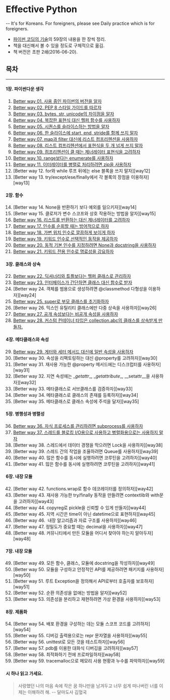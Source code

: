 # __Effective Python__

-- It's for Koreans. For foreigners, please see Daily practice which is for foreigners.     
* [파이썬 코딩의 기술](http://book.naver.com/bookdb/book_detail.nhn?bid=10382589)의 59장의 내용을 한 장씩 정리.
* 책을 대신해서 볼 수 있을 정도로 구체적으로 옮김.
* 책 버전은 초판 2쇄(2016-06-20).

## 목차
---
#### 1장. 파이썬다운 생각
1. [Better way 01. 사용 중인 파이썬의 버전을 알자][way1]
2. [Better way 02. PEP 8 스타일 가이드를 따르자][way2]
3. [Better way 03. bytes, str, unicode의 차이점을 알자][way3]
4. [Better way 04. 복잡한 표현식 대신 헬퍼 함수를 사용하자][way4]
5. [Better way 05. 시퀀스를 슬라이스하는 방법을 알자][way5]
6. [Better way 06. 한 슬라이스에 start, end, stride를 함께 쓰지 말자][way6]
7. [Better way 07. map과 filter 대신에 리스트 컴프리헨션을 사용하자][way7]
8. [Better way 08. 리스트 컴프리헨션에서 표현식을 두 개 넘게 쓰지 말자][way8]
9. [Better way 09. 컴프리헨션이 클 때는 제너레이터 표현식을 고려하자][way9]
10. [Better way 10. range보다는 enumerate를 사용하자][way10]
11. [Better way 11. 이터레이터를 병렬로 처리하려면 zip을 사용하자][way11]
12. [Better way 12. for와 while 루프 뒤에는 else 블록을 쓰지 말자][way12]
13. [Better way 13. try/except/ese/finally에서 각 블록의 장점을 이용하자][way13]

#### 2장. 함수
14. [Better way 14. None을 반환하기 보다 예외를 일으키자][way14]
15. [Better way 15. 클로저가 변수 스코프와 상호 작용하는 방법을 알자][way15]
16. [Better way 16. 리스트를 반환하는 대신 제너레이터를 고려하자][way16]
17. [Better way 17. 인수를 순회할 때는 방어적으로 하자][way17]
18. [Better way 18. 가변 위치 인수로 깔끔하게 보이게 하자][way18]
19. [Better way 19. 키워드 인수로 선택적인 동작을 제공하자][way19]
20. [Better way 20. 동적 기본 인수를 지정하려면 None과 docstring을 사용하자][way20]
21. [Better way 21. 키워드 전용 인수로 명료성을 강요하자][way21]

#### 3장. 클래스와 상속
22. [Better way 22. 딕셔너리와 튜플보다는 헬퍼 클래스로 관리하자][way22]
23. [Better way 23. 인터페이스가 간단하면 클래스 대신 함수로 받자][way23]
24. [Better way 24. 객체를 범용으로 생성하려면 @classmethod 다형성을 이용하자][way24]
25. [Better way 25. super로 부모 클래스를 초기화하자][way25]
26. [Better way 26. 믹스인 유틸리티 클래스에만 다중 상속을 사용하자][way26]
27. [Better way 27. 공개 속성보다는 비공개 속성을 사용하자][way27]
28. [Better way 28. 커스텀 컨테이너 타입은 collection.abc의 클래스를 상속받게 만들자.][way28]

#### 4장. 메타클래스와 속성
29. [Better way 29.  게터와 세터 메서드 대신에 일반 속성을 사용하자][way29]
30. [Better way 30.  속성을 리팩토링하는 대신 @property를 고려하자][way30]
31. [Better way 31.  재사용 가능한 @property 메서드에는 디스크럽터를 사용하자][way31]
32. [Better way 32.  지연 속성에는 \__getattr__, \__getattribute__, \__setattr__을 사용하자][way32]
33. [Better way 33.  메타클래스로 서브클래스를 검증하자][way33]
34. [Better way 34.  메타클래스로 클래스의 존재를 등록하자][way34]
35. [Better way 35.  메타클래스로 클래스 속성에 주석을 달자][way35]

#### 5장. 병행성과 병렬성
36. [Better way 36.  자식 프로세스를 관리하려면 subprocess를 사용하자][way36]
37. [Better way 37.  스레드를 블로킹 I/O용으로 사용하고 병렬화용으로는 사용하지 말자][way37]
38. [Better way 38.  스레드에서 데이터 경쟁을 막으려면 Lock을 사용하자][way38]
39. [Better way 39.  스레드 간의 작업을 조율하려면 Queue를 사용하자][way39]
40. [Better way 40.  많은 함수를 동시에 실행하려면 코루틴을 고려하자][way40]
41. [Better way 41.  많은 함수를 동시에 실행하려면 코루틴을 고려하자][way41]

#### 6장. 내장 모듈
42. [Better way 42.  functions.wrap로 함수 데코레이터를 정의하자][way42]
43. [Better way 43.  재사용 가능한 try/finally 동작을 만들려면 contextlib와 with문을 고려하자][way43]
44. [Better way 44.  copyreg로 pickle을 신뢰할 수 있게 만들자][way44]
45. [Better way 45.  지역 시간은 time이 아닌 datetime으로 표현하자][way45]
46. [Better way 46.  내장 알고리즘과 자료 구조를 사용하자][way46]
47. [Better way 47.  정밀도가 중요할 때는 decimal을 사용하자][way47]
48. [Better way 48.  커뮤니티에서 만든 모듈을 어디서 찾아야 하는지 알아두자][way48]


#### 7장. 내장 모듈
49. [Better way 49.  모든 함수, 클래스, 모듈에 docstring을 작성하자][way49]
50. [Better way 50.  모듈을 구성하고 안정적인 API를 제공하려면 패키지를 사용하자][way50]
51. [Better way 51.  루트 Exception을 정의해서 API로부터 호출자를 보호하자][way51]
52. [Better way 52.  순환 의존성을 없애는 방법을 알자][way52]
53. [Better way 53.  의존성을 분리하고 재현하려면 가상 환경을 사용하자][way53]

#### 8장. 제품화
54. [Better way 54.  배포 환경을 구성하는 데는 모듈 스코프 코드를 고려하자][way54]
55. [Better way 55.  디버깅 출력용으로는 repr 문자열을 사용하자][way55]
56. [Better way 56.  unittest로 모든 것을 테스트하자][way56]
57. [Better way 57.  pdb를 이용한 대화식 디버깅을 고려하자][way57]
58. [Better way 58.  최적화하기 전에 프로파일하자][way58]
59. [Better way 59.  tracemalloc으로 메모리 사용 현황과 누수를 파악하자][way59]



#### 시 하나 읽고 가세요.
> 사랑했던 나의 마음 속에 작은 꿈 하나만을 남겨두고 너무 쉽게 떠나버린 너를 이제는 이해하려 해.
>   -- 달마도사 김혈국














[way1]:https://github.com/shoark7/Effective-Python/blob/master/BetterWay01_KnowThyself.py
[way2]:https://github.com/shoark7/Effective-Python/blob/master/BetterWay02_PythonStyleGuide.py
[way3]:https://github.com/shoark7/Effective-Python/blob/master/BetterWay03_Bytes_Str_Unicode.py
[way4]:https://github.com/shoark7/Effective-Python/blob/master/BetterWay04_UseHelpFunction.py
[way5]:https://github.com/shoark7/Effective-Python/blob/master/BetterWay25_InitializeSuperClassWithSuper.py
[way6]:https://github.com/shoark7/Effective-Python/blob/master/BetterWay06_Dontusestridetoomuch.py
[way7]:https://github.com/shoark7/Effective-Python/blob/master/BetterWay07_useListComp.py
[way8]:https://github.com/shoark7/Effective-Python/blob/master/BetterWay08_ListComprehension.md
[way9]:https://github.com/shoark7/Effective-Python/blob/master/BetterWay09_UseGeneratorExpression.md
[way10]:https://github.com/shoark7/Effective-Python/blob/master/BetterWay10_useEnumerate.md
[way11]:https://github.com/shoark7/Effective-Python/edit/master/BetterWay11_UseZip.md

[way16]:https://github.com/shoark7/Effective-Python/blob/master/BetterWay16_generator.py
[way17]:https://github.com/shoark7/Effective-Python/blob/master/BetterWay17_IterateDefensively.py
[way18]:https://github.com/shoark7/Effective-Python/blob/master/BetterWay18_PositionalArg.py
[way19]:https://github.com/shoark7/Effective-Python/blob/master/BetterWay19_KeywordArg.py
[way20]:https://github.com/shoark7/Effective-Python/blob/master/BetterWay20_DynamicDefaultArgument.py
[way21]:https://github.com/shoark7/Effective-Python/blob/master/BetterWay21_ForceKeywordArgument.py
[way22]:https://github.com/shoark7/Effective-Python/blob/master/BetterWay22_UseHelperClass.md
[way23]:https://github.com/shoark7/Effective-Python/blob/master/BetterWay23_UseFuncForInterface.md

[way25]:https://github.com/shoark7/Effective-Python/blob/master/BetterWay25_InitializeSuperClassWithSuper.py

[way27]:https://github.com/shoark7/Effective-Python/blob/master/BetterWay27_UsePrivateAttribute.py
[way28]:https://github.com/shoark7/Effective-Python/blob/master/BetterWay28_CustomContainer_collections.abc.py
[way29]:https://github.com/shoark7/Effective-Python/blob/master/BetterWay29_dontusegetter.py

[way36]:https://github.com/shoark7/Effective-Python/blob/master/BetterWay36_Usesubprocess.py
[way37]:https://github.com/shoark7/Effective-Python/blob/master/BetterWay37_UseThreadForIO.md
